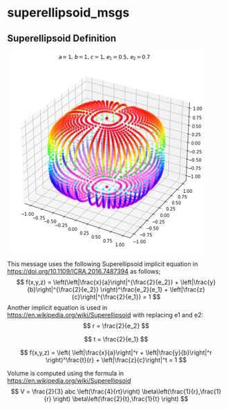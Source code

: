 # superellipsoid_msgs

## Superellipsoid Definition

![superellipsoid](img/superellipsoid.png)

This message uses the following Superellipsoid implicit equation in https://doi.org/10.1109/ICRA.2016.7487394 as follows;
$$
f(x,y,z) = \left(\left|\frac{x}{a}\right|^{\frac{2}{e_2}} + \left|\frac{y}{b}\right|^{\frac{2}{e_2}} \right)^\frac{e_2}{e_1} + \left|\frac{z}{c}\right|^{\frac{2}{e_1}} = 1
$$
Another implicit equation is used in https://en.wikipedia.org/wiki/Superellipsoid with replacing e1 and e2:
$$
r = \frac{2}{e_2}
$$

$$
t = \frac{2}{e_1}
$$

$$
f(x,y,z) = \left( \left|\frac{x}{a}\right|^r + \left|\frac{y}{b}\right|^r  \right)^\frac{t}{r} + \left|\frac{z}{c}\right|^t = 1
$$

Volume is computed using the formula in https://en.wikipedia.org/wiki/Superellipsoid
$$
V = \frac{2}{3} abc \left(\frac{4}{rt}\right) \beta\left(\frac{1}{r},\frac{1}{r} \right) \beta\left(\frac{2}{t},\frac{1}{t} \right)
$$
